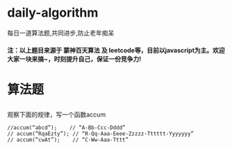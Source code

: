 # daily-algorithm
每日一道算法题,共同进步,防止老年痴呆 

#### 注：以上题目来源于 蒙神百天算法 及 leetcode等，目前以javascript为主。欢迎大家一块来搞~，时刻提升自己，保证一份竞争力!
# 算法题


## 
观察下面的规律，写一个函数accum
```
//accum(“abcd”);    // “A-Bb-Ccc-Dddd”
// accum(“RqaEzty”); // “R-Qq-Aaa-Eeee-Zzzzz-Tttttt-Yyyyyyy”
// accum(“cwAt”);    // “C-Ww-Aaa-Tttt”
```


